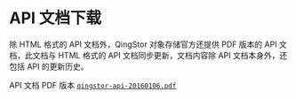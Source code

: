 ---
---

# API 文档下载

除 HTML 格式的 API 文档外，QingStor 对象存储官方还提供 PDF 版本的 API 文档，此文档与 HTML 格式的 API 文档同步更新，文档内容除 API 文档本身外，还包括 API 的更新历史。

API 文档 PDF 版本 [`qingstor-api-20160106.pdf`](../_downloads/qingstor-api-20160106.pdf)
